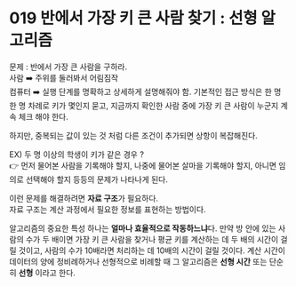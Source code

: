 # 019 반에서 가장 키 큰 사람 찾기 : 선형 알고리즘 

문제 : 반에서 가장 큰 사람을 구하라.<br>
사람 ➡️ 주위를 둘러봐서 어림짐작<br>
컴퓨터 ➡️ 실행 단계를 명확하고 상세하게 설명해줘야 함. 기본적인 접근 방식은 한 명 한 명 차례로 키가 몇인지 묻고, 지금까지 확인한 사람 중에 가장 키 큰 사람이 누군지 계속 체크 해야 한다.

하지만, 중복되는 값이 있는 것 처럼 다른 조건이 추가되면 상항이 복잡해진다. 

EX) 두 명 이상의 학생이 키가 같은 경우 ?<br>
👉 먼저 물어본 사람을 기록해야 할지, 나중에 물어본 살마을 기록해야 할지, 아니면 임의로 선택해야 할지 등등의 문제가 나타나게 된다. 

이런 문제를 해결하려면 **자료 구조**가 필요하다. <br>
자료 구조는 계산 과정에서 필요한 정보를 표현하는 방법이다. 

알고리즘의 중요한 특성 하나는 **얼마나 효율적으로 작동하느냐**다. 
만약 방 안에 있는 사람의 수가 두 배이면 가장 키 큰 사람을 찾거나 평균 키를 계산하는 데 두 배의 시간이 걸릴 것이고, 사람의 수가 10배라면 처리하는 데 10배의 시간이 걸릴 것이다. 계산 시간이 데이터의 양에 정비례하거나 선형적으로 비례할 때 그 알고리즘은 **선형 시간** 또는 단순히 **선형** 이라고 한다. 

